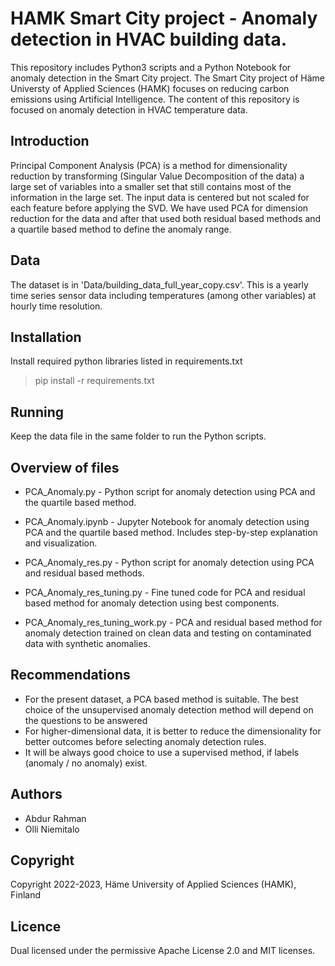 # HAMK Smart City project - Anomaly detection in HVAC building data.
This repository includes Python3 scripts and a Python Notebook for anomaly detection in the Smart City project. The Smart City project of Häme Universty of Applied Sciences (HAMK) focuses on reducing carbon emissions using Artificial Intelligence. The content of this repository is focused on anomaly detection in HVAC temperature data.

## Introduction

Principal Component Analysis (PCA) is a method for dimensionality reduction by transforming (Singular Value Decomposition of the data) a large set of variables into a smaller set that still contains most of the information in the large set. The input data is centered but not scaled for each feature before applying the SVD. We have used PCA for dimension reduction for the data and after that used both residual based methods and a quartile based method to define the anomaly range.

## Data

The dataset is in 'Data/building_data_full_year_copy.csv'. This is a yearly time series sensor data including temperatures (among other variables) at hourly time resolution.

## Installation

Install required python libraries listed in requirements.txt

>pip install -r requirements.txt

## Running

Keep the data file in the same folder to run the Python scripts.

## Overview of files

* PCA_Anomaly.py - Python script for anomaly detection using PCA and the quartile based method.

* PCA_Anomaly.ipynb - Jupyter Notebook for anomaly detection using PCA and the quartile based method. Includes step-by-step explanation and visualization.

* PCA_Anomaly_res.py - Python script for anomaly detection using PCA and residual based methods.

* PCA_Anomaly_res_tuning.py - Fine tuned code for PCA and residual based method for anomaly detection using best components.

* PCA_Anomaly_res_tuning_work.py - PCA and residual based method for anomaly detection trained on clean data and testing on contaminated data with synthetic anomalies.

## Recommendations

* For the present dataset, a PCA based method is suitable. The best choice of the unsupervised anomaly detection method will depend on the questions to be answered
* For higher-dimensional data, it is better to reduce the dimensionality for better outcomes before selecting anomaly detection rules.
* It will be always good choice to use a supervised method, if labels (anomaly / no anomaly) exist.

## Authors

* Abdur Rahman
* Olli Niemitalo

## Copyright

Copyright 2022-2023, Häme University of Applied Sciences (HAMK), Finland

## Licence

Dual licensed under the permissive Apache License 2.0 and MIT licenses.
